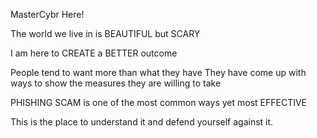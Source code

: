 MasterCybr Here!

The world we live in is BEAUTIFUL but SCARY

I am here to CREATE a BETTER outcome

People tend to want more than what they have
They have come up with ways to show the measures they are willing to take

PHISHING SCAM is one of the most common ways yet most EFFECTIVE

This is the place to understand it and defend yourself against it.
